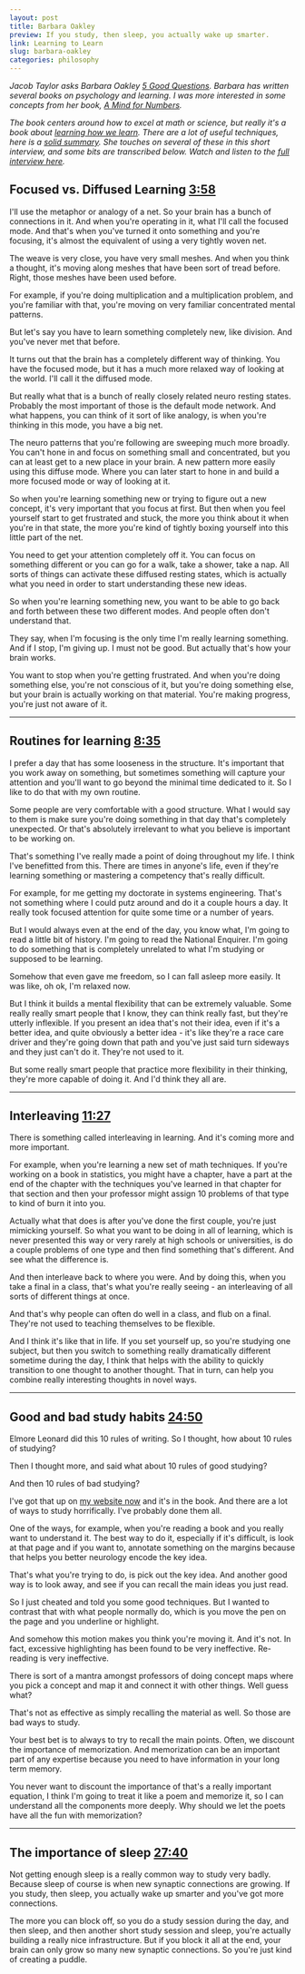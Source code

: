 ```yaml
---
layout: post
title: Barbara Oakley
preview: If you study, then sleep, you actually wake up smarter. 
link: Learning to Learn
slug: barbara-oakley
categories: philosophy   
---
```

*Jacob Taylor asks Barbara Oakley [5 Good Questions](https://www.youtube.com/watch?v=YKa7MCfUpg8). Barbara has written several books on psychology and learning. I was more interested in some concepts from her book, [A Mind for Numbers](http://barbaraoakley.com/books/a-mind-for-numbers/).*

*The book centers around how to excel at math or science, but really it's a book about [learning how we learn](https://www.coursera.org/instructor/barboakley). There are a lot of useful techniques, here is a [solid summary](https://www.youtube.com/watch?v=o0ch9l6GcD0). She touches on several of these in this short interview, and some bits are transcribed below. Watch and listen to the [full interview here](https://www.youtube.com/watch?v=YKa7MCfUpg8).*


## Focused vs. Diffused Learning [3:58](https://youtu.be/YKa7MCfUpg8?t=3m58s)

I'll use the metaphor or analogy of a net. So your brain has a bunch of connections in it. And when you're operating in it, what I'll call the focused mode. And that's when you've turned it onto something and you're focusing, it's almost the equivalent of using a very tightly woven net. 

The weave is very close, you have very small meshes. And when you think a thought, it's moving along meshes that have been sort of tread before. Right, those meshes have been used before. 

For example, if you're doing multiplication and a multiplication problem, and you're familiar with that, you're moving on very familiar concentrated mental patterns. 

But let's say you have to learn something completely new, like division. And you've never met that before. 

It turns out that the brain has a completely different way of thinking. You have the focused mode, but it has a much more relaxed way of looking at the world. I'll call it the diffused mode. 

But really what that is a bunch of really closely related neuro resting states. Probably the most important of those is the default mode network. And what happens, you can think of it sort of like analogy, is when you're thinking in this mode, you have a big net. 

The neuro patterns that you're following are sweeping much more broadly. You can't hone in and focus on something small and concentrated, but you can at least get to a new place in your brain. A new pattern more easily using this diffuse mode. Where you can later start to hone in and build a more focused mode or way of looking at it. 

So when you're learning something new or trying to figure out a new concept, it's very important that you focus at first. But then when you feel yourself start to get frustrated and stuck, the more you think about it when you're in that state, the more you're kind of tightly boxing yourself into this little part of the net. 

You need to get your attention completely off it. You can focus on something different or you can go for a walk, take a shower, take a nap. All sorts of things can activate these diffused resting states, which is actually what you need in order to start understanding these new ideas. 

So when you're learning something new, you want to be able to go back and forth between these two different modes. And people often don't understand that. 

They say, when I'm focusing is the only time I'm really learning something. And if I stop, I'm giving up. I must not be good. But actually that's how your brain works. 

You want to stop when you're getting frustrated. And when you're doing something else, you're not conscious of it, but you're doing something else, but your brain is actually working on that material. You're making progress, you're just not aware of it. 

* * * 

## Routines for learning [8:35](https://youtu.be/YKa7MCfUpg8?t=8m35s)

I prefer a day that has some looseness in the structure. It's important that you work away on something, but sometimes something will capture your attention and you'll want to go beyond the minimal time dedicated to it. So I like to do that with my own routine. 

Some people are very comfortable with a good structure. What I would say to them is make sure you're doing something in that day that's completely unexpected. Or that's absolutely irrelevant to what you believe is important to be working on. 

That's something I've really made a point of doing throughout my life. I think I've benefitted from this. There are times in anyone's life, even if they're learning something or mastering a competency that's really difficult. 

For example, for me getting my doctorate in systems engineering. That's not something where I could putz around and do it a couple hours a day. It really took focused attention for quite some time or a number of years. 

But I would always even at the end of the day, you know what, I'm going to read a little bit of history. I'm going to read the National Enquirer. I'm going to do something that is completely unrelated to what I'm studying or supposed to be learning. 

Somehow that even gave me freedom, so I can fall asleep more easily. It was like, oh ok, I'm relaxed now. 

But I think it builds a mental flexibility that can be extremely valuable. Some really really smart people that I know, they can think really fast, but they're utterly inflexible. If you present an idea that's not their idea, even if it's a better idea, and quite obviously a better idea - it's like they're a race care driver and they're going down that path and you've just said turn sideways and they just can't do it. They're not used to it. 

But some really smart people that practice more flexibility in their thinking, they're more capable of doing it. And I'd think they all are. 

* * * 

## Interleaving [11:27](https://youtu.be/YKa7MCfUpg8?t=11m27s)

There is something called interleaving in learning. And it's coming more and more important. 

For example, when you're learning a new set of math techniques. If you're working on a book in statistics, you might have a chapter, have a part at the end of the chapter with the techniques you've learned in that chapter for that section and then your professor might assign 10 problems of that type to kind of burn it into you. 

Actually what that does is after you've done the first couple, you're just mimicking yourself. So what you want to be doing in all of learning, which is never presented this way or very rarely at high schools or universities, is do a couple problems of one type and then find something that's different. And see what the difference is. 

And then interleave back to where you were. And by doing this, when you take a final in a class, that's what you're really seeing - an interleaving of all sorts of different things at once. 

And that's why people can often do well in a class, and flub on a final. They're not used to teaching themselves to be flexible. 

And I think it's like that in life. If you set yourself up, so you're studying one subject, but then you switch to something really dramatically different sometime during the day, I think that helps with the ability to quickly transition to one thought to another thought. That in turn, can help you combine really interesting thoughts in novel ways. 

* * * 

## Good and bad study habits [24:50](https://youtu.be/YKa7MCfUpg8?t=24m50s)

Elmore Leonard did this 10 rules of writing. So I thought, how about 10 rules of studying? 

Then I thought more, and said what about 10 rules of good studying? 

And then 10 rules of bad studying? 

I've got that up on [my website now](http://cgi.stanford.edu/~dept-ctl/tomprof/posting.php?ID=1346) and it's in the book. And there are a lot of ways to study horrifically. I've probably done them all. 

One of the ways, for example, when you're reading a book and you really want to understand it. The best way to do it, especially if it's difficult, is look at that page and if you want to, annotate something on the margins because that helps you better neurology encode the key idea. 

That's what you're trying to do, is pick out the key idea. And another good way is to look away, and see if you can recall the main ideas you just read. 

So I just cheated and told you some good techniques. But I wanted to contrast that with what people normally do, which is you move the pen on the page and you underline or highlight. 

And somehow this motion makes you think you're moving it. And it's not. In fact, excessive highlighting has been found to be very ineffective. Re-reading is very ineffective. 

There is sort of a mantra amongst professors of doing concept maps where you pick a concept and map it and connect it with other things. Well guess what? 

That's not as effective as simply recalling the material as well. So those are bad ways to study. 

Your best bet is to always to try to recall the main points. Often, we discount the importance of memorization. And memorization can be an important part of any expertise because you need to have information in your long term memory. 

You never want to discount the importance of that's a really important equation, I think I'm going to treat it like a poem and memorize it, so I can understand all the components more deeply. Why should we let the poets have all the fun with memorization? 

* * * 

## The importance of sleep [27:40](https://youtu.be/YKa7MCfUpg8?t=27m40s)

Not getting enough sleep is a really common way to study very badly. Because sleep of course is when new synaptic connections are growing. If you study, then sleep, you actually wake up smarter and you've got more connections. 

The more you can block off, so you do a study session during the day, and then sleep, and then another short study session and sleep, you're actually building a really nice infrastructure. But if you block it all at the end, your brain can only grow so many new synaptic connections. So you're just kind of creating a puddle. 










